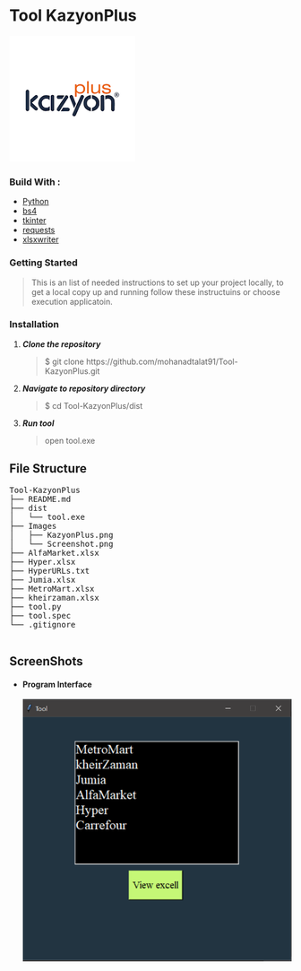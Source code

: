 # Tool KazyonPlus

![alt text](https://github.com/mohanadtalat91/Tool-KazyonPlus/blob/master/Images/KazyonPlus.png)

<h3>Build With : </h3>
 <ul>
  <li><a href="https://www.python.org/">Python</a></li>
  <li><a href="https://pypi.org/project/bs4/">bs4</a></li>
  <li><a href="https://docs.python.org/3/library/tkinter.html">tkinter</a></li>
  <li><a href="https://pypi.org/project/requests/">requests</a></li>
  <li><a href="https://xlsxwriter.readthedocs.io/">xlsxwriter</a></li>
 </ul>

   
   
<h3>Getting Started</h3>
<blockquote>
  <p>This is an list of needed instructions to set up your project locally, to get a local copy up and running follow these instructuins or choose execution applicatoin.
 </p>
</blockquote>
<h3 href="#installation">Installation</h3>
<ol>
  <li><strong><em>Clone the repository</em></strong>
    <blockquote>$ git clone https://github.com/mohanadtalat91/Tool-KazyonPlus.git</blockquote>
  </li>
  <li> 
  <strong><em>Navigate to repository directory
</em></strong>
    <blockquote>$ cd Tool-KazyonPlus/dist</blockquote>
  </li>
  <li><strong><em>Run tool</em></strong>
       <blockquote>open tool.exe</blockquote>
</ol>


<h2 href="#structure">File Structure</h2>
 <div> 
  <pre>
Tool-KazyonPlus
├── README.md
├── dist
│   └── tool.exe   
├── Images
│   ├── KazyonPlus.png
│   └── Screenshot.png
├── AlfaMarket.xlsx
├── Hyper.xlsx
├── HyperURLs.txt
├── Jumia.xlsx
├── MetroMart.xlsx
├── kheirzaman.xlsx
├── tool.py
├── tool.spec
└── .gitignore
  </pre>
</div>

<h2 href="#screenshots">ScreenShots</h2>
<ul>
 <li>
  <h4>Program Interface</h4>
  
  ![alt text](https://github.com/mohanadtalat91/Tool-KazyonPlus/blob/master/Images/Screenshot.png)
   
 </li> 
</ul>


  

